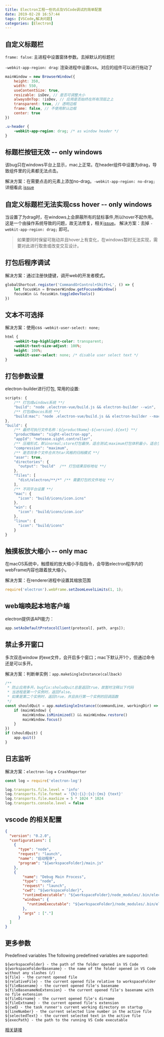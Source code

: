 ```yaml
---
title: Electron工程一些坑点及VSCode调试的简单配置
date: 2019-02-28 16:57:44
tags: [VSCode,解决问题]
categories: [Electron]
---
```


## 自定义标题栏

`frame: false`: 主进程中设置窗体参数。去掉默认的标题栏

`-webkit-app-region: drag`: 渲染进程中设置css。对应的组件可以进行拖动了

```js
mainWindow = new BrowserWindow({
    height: 350,
    width: 550,
    useContentSize: true,
    resizable: isDev, // 是否可调整大小
    alwaysOnTop: !isDev, // 应用是否始终在所有顶层之上
    transparent: true, // 透明边框
    frame: false, // 不使用默认边框
    center: true
})
```

```css
.u-header {
    -webkit-app-region: drag; /* as window header */
}
```

## 标题栏按钮无效 -- only windows

该bug只在windows平台上显示，mac上正常。在header组件中设置为drag，导致组件里的元素都无法点击。

解决方案：在需要点击的元素上添加no-drag。`-webkit-app-region: no-drag;` 详细看此 [issue](https://github.com/electron/electron/issues/1354)

## 自定义标题栏无法实现css hover -- only windows

当设置了为drag时，在windows上会屏蔽所有的鼠标事件,所以hover不起作用。这是一个由操作系统导致的问题，故无法修复，相关[issue](https://github.com/electron/electron/issues/13534)。
解决方案：去掉 `-webkit-app-region: drag;` 即可。

> 如果要同时保留可拖动并且hover上有变化，在windows暂时无法实现，需要对此进行取舍或改变交互设计。

## 打包后程序调试

解决方案：通过注册快捷键，调开web的开发者模式。

```js
globalShortcut.register('CommandOrControl+Shift+L', () => {
    let focusWin = BrowserWindow.getFocusedWindow()
    focusWin && focusWin.toggleDevTools()
})
```

## 文本不可选择

解决方案：使用css `-webkit-user-select: none;`

```css
html {
    -webkit-tap-highlight-color: transparent;
    -webkit-text-size-adjust: 100%;
    height: 100%;
    -webkit-user-select: none; /* disable user select text */
}
```

## 打包参数设置

electron-builder进行打包, 常用的设置:

```js
scripts: {
    /** 打包成windows系统 **/
    "build": "node .electron-vue/build.js && electron-builder --win",
    /** 打包成macos系统 **/
    "build:mac": "node .electron-vue/build.js && electron-builder --mac",
},
"build": {
    /** 最终可执行文件名称：${productName}-${version}.${ext} **/
    "productName": "sight-electron-app",
    "appId": "netease.sight.controller",
    /** 压缩形式，默认normal;store打包最快，适合测试;maximum打包体积最小，适合生产模式 **/
    "compression": "maximum",
    /** 是否将多个文件合并为tar风格的归档模式 **/
    "asar": true,
    "directories": {
      "output": "build"  /** 打包结果目标地址 **/
    },
    "files": [
      "dist/electron/**/*" /** 需要打包的文件地址 **/
    ],
    /** 不同平台设置 **/
    "mac": {
      "icon": "build/icons/icon.icns"
    },
    "win": {
      "icon": "build/icons/icon.ico"
    },
    "linux": {
      "icon": "build/icons"
    }
}

```

## 触摸板放大缩小 -- only mac

在macOS系统中，触摸板的放大缩小手指指令，会导致electron程序内的webFrame内容也跟着放大缩小。

解决方案：在renderer进程中设置其缩放范围

```js
require('electron').webFrame.setZoomLevelLimits(1, 1);
```

## web端唤起本地客户端

electron提供该API能力：

```js
app.setAsDefaultProtocolClient(protocol[, path, args]);
```

## 禁止多开窗口

多次双击window 的exe文件，会开启多个窗口；mac下默认开1个，但通过命令还是可以多开。

解决方案：判断单实例：`app.makeSingleInstance(callback)`

```js
/**
 * 防止应用多开。bugfix:sholudQuit总是返回true，故暂时注释以下代码
 * 当进程是第一个实例时，返回false。
 * 如果是第二个实例时，返回true，并且执行第一个实例的回调函数
 */
const shouldQuit = app.makeSingleInstance((commandLine, workingDir) => {
    if (mainWindow) {
        mainWindow.isMinimized() && mainWindow.restore()
        mainWindow.focus()
    }
})
if (shouldQuit) {
    app.quit()
}
```

## 日志监听

解决方案：`electron-log` + `CrashReporter`

```js
const log = require('electron-log')

log.transports.file.level = 'info'
log.transports.file.format = '{h}:{i}:{s}:{ms} {text}'
log.transports.file.maxSize = 5 * 1024 * 1024
log.transports.console.level = false
```

## vscode 的相关配置

```json
{
  "version": "0.2.0",
  "configurations": [
    {
      "type": "node",
      "request": "launch",
      "name": "启动程序",
      "program": "${workspaceFolder}/main.js"
    },
    {
        "name": "Debug Main Process",
        "type": "node",
        "request": "launch",
        "cwd": "${workspaceFolder}",
        "runtimeExecutable": "${workspaceFolder}/node_modules/.bin/electron",
        "windows": {
          "runtimeExecutable": "${workspaceFolder}/node_modules/.bin/electron.cmd"
        },
        "args" : ["."]
      }
  ]
}
```

## 更多参数

Predefined variables
The following predefined variables are supported:

```
${workspaceFolder} - the path of the folder opened in VS Code
${workspaceFolderBasename} - the name of the folder opened in VS Code without any slashes (/)
${file} - the current opened file
${relativeFile} - the current opened file relative to workspaceFolder
${fileBasename} - the current opened file's basename
${fileBasenameNoExtension} - the current opened file's basename with no file extension
${fileDirname} - the current opened file's dirname
${fileExtname} - the current opened file's extension
${cwd} - the task runner's current working directory on startup
${lineNumber} - the current selected line number in the active file
${selectedText} - the current selected text in the active file
${execPath} - the path to the running VS Code executable
```

[相关链接](https://code.visualstudio.com/docs/editor/variables-reference)
